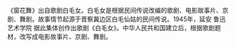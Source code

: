 

《窗花舞》出自歌剧白毛女。白毛女是根据民间传说改编的歌剧、电影故事片、京剧、舞剧。故事情节起源于晋察冀边区白毛仙姑的民间传说。1945年，延安 鲁迅艺术学院
据此集体创作出歌剧《白毛女》。中华人民共和国建立后，根据歌剧题材，改写成电影故事片、京剧、舞剧。  

